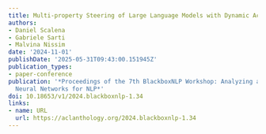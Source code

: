 ```yaml
---
title: Multi-property Steering of Large Language Models with Dynamic Activation Composition
authors:
- Daniel Scalena
- Gabriele Sarti
- Malvina Nissim
date: '2024-11-01'
publishDate: '2025-05-31T09:43:00.151945Z'
publication_types:
- paper-conference
publication: '*Proceedings of the 7th BlackboxNLP Workshop: Analyzing and Interpreting
  Neural Networks for NLP*'
doi: 10.18653/v1/2024.blackboxnlp-1.34
links:
- name: URL
  url: https://aclanthology.org/2024.blackboxnlp-1.34
---
```

